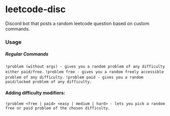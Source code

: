 # leetcode-disc
Discord bot that posts a random leetcode question based on custom commands.

### Usage

##### Regular Commands

`!problem (without args) - gives you a random problem of any difficulty either paid/free.`
`!problem free - gives you a random freely accessible problem of any difficulty.`
`!problem paid - gives you a random paid/locked problem of any difficulty.`

#### Adding difficulty modifiers:

`!problem <free | paid> <easy | medium | hard> - lets you pick a random free or paid problem of the chosen difficulty.`
